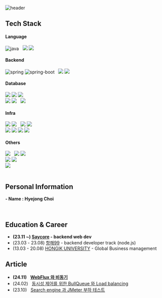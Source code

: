 <div>

  ![header](https://capsule-render.vercel.app/api?type=waving&color=gradient&height=170&section=header&text=HYEJONG%20CHOI&fontSize=50&animation=fadeIn&fontAlignY=35&desc=Backend%20Engineer+Developer&descAlignY=55&descAlign=70.5)
</div>

<h2>Tech Stack</h2>
 <div>
  <div>
    <h4>Language</h4>
    <img alt="java" src="https://img.shields.io/badge/java-5382a1?style=flat&logo=java&logoColor=white">&nbsp&nbsp
    <img src="https://img.shields.io/badge/javascript-%23323330.svg?style=flat&logo=javascript&logoColor=#F7DF1E"/>
    <img src="https://img.shields.io/badge/typescript-%23007ACC.svg?style=flat&logo=typescript&logoColor=white"/> 
  </div>
  <div>
    <h4>Backend</h4>
    <img alt="spring" src="https://img.shields.io/badge/Spring-6DB33F?style=flat&logo=Spring&logoColor=white"> 
    <img alt="spring-boot" src="https://img.shields.io/badge/SpringBoot-6DB33F?style=flat&logo=SpringBoot&logoColor=white">&nbsp&nbsp
    <img src="https://img.shields.io/badge/node.js-6DA55F?style=flat&logo=node.js&logoColor=white"/>
    <img src="https://img.shields.io/badge/nestjs-%23E0234E.svg?style=flat&logo=nestjs&logoColor=white"/>
  </div>
  <div>
    <h4>Database</h4>
    <img src="https://img.shields.io/badge/-MySQL-4479A1?style=flat&logo=MySQL&logoColor=white"/>
    <img src="https://img.shields.io/badge/-MariaDB-003545?style=flat&logo=mariadb&logoColor=white"/>
    <img src="https://img.shields.io/badge/-PostgreSQL-4169E1?style=flat&logo=postgresql&logoColor=white"/>
    </br>
    <img src="https://img.shields.io/badge/-Oracle-F80000?style=flat&logo=oracle&logoColor=white"/>
    <img src="https://img.shields.io/badge/-MongoDB-black?style=flat&logo=mongodb"/>&nbsp&nbsp
    <img src="https://img.shields.io/badge/redis-%23DD0031.svg?style=flat&logo=redis&logoColor=white"/>
  </div>
  <div>
    <h4>Infra</h4>
    <img src="https://img.shields.io/badge/docker-%230db7ed.svg?style=flat&logo=docker&logoColor=white"/>
    <img src="https://img.shields.io/badge/GitHub&nbsp;Actions-2088FF?style=flat&logo=githubactions&logoColor=white"/>&nbsp&nbsp
    <img src="https://img.shields.io/badge/nginx-%23009639.svg?style=flat&logo=nginx&logoColor=white"/>
    <img src="https://img.shields.io/badge/tomcat-F8DC75.svg?style=flat&logo=apachetomcat&logoColor=black"/>
    </br>
    <img src="https://img.shields.io/badge/AWS-232F3E?style=flat&logo=amazonwebservices&logoColor=white"/>
    <img src="https://img.shields.io/badge/AWS&nbsp;EC2-FF9900?style=flat&logo=amazonec2&logoColor=white"/>  
    <img src="https://img.shields.io/badge/AWS&nbsp;S3-569A31?style=flat&logo=amazons3&logoColor=white"/>
    <img src="https://img.shields.io/badge/AWS&nbsp;RDS-527FFF?style=flat&logo=amazonrds&logoColor=white"/>   
  </div>
  <div>
    <h4>Others</h4>
    <img src="https://img.shields.io/badge/Linux-FCC624?style=flat&logo=linux&logoColor=black"/>&nbsp&nbsp
    <img src="https://img.shields.io/badge/-Git-black?style=flat&logo=git"/>
    <img src="https://img.shields.io/badge/-GitHub-181717?style=flat&logo=github"/>
    </br>
    <img src="https://img.shields.io/badge/-Swagger-%23Clojure?style=flat&logo=swagger&logoColor=white"/>
    <img src="https://img.shields.io/badge/SpringRestDocs-6DB33F?style=flat&logo=Spring&logoColor=white"> 
    </br>
    <img src="https://img.shields.io/badge/WebFlux-6DB33F?style=flat&logo=spring&logoColor=white"/>
  </div>
</div>
</br>

<h2> Personal Information </h2>

**- Name : Hyejong Choi**

<a href="https://drive.google.com/file/d/1aJsvkL7Oe2H1oz9fFkZQN-aO59X5yLOA/view?usp=drive_lin" target="_blank"><img alt="" src="https://img.shields.io/badge/Resume-000?logo=About.me&logoColor=white&flat" style="vertical-align:center" /></a>
<a href="" target="_blank"><img alt="" src="https://img.shields.io/badge/Portfolio-000?logo=vercel&logoColor=yellow&flat" style="vertical-align:center" /></a>
<a href="https://www.instagram.com/fine__r/" target="_blank"><img alt="" src="https://img.shields.io/badge/Instagram-000?style=flat&logo=Instagram&logoColor=E4405F" style="vertical-align:center"/></a>

## Education & Career 
- **(23.11 ~) [Saycore](https://www.saycore.io/) - backend web dev**
- (23.03 - 23.08) [항해99](https://hanghae99.spartacodingclub.kr/) - backend developer track (node.js)
- (13.03 - 20.08) [HONGIK UNIVERSITY](https://www.hongik.ac.kr/kr/index.do) - Global Business management

## Article
- **(24.11)** &nbsp; [**WebFlux 와 비동기**](https://uncovered-library-f1f.notion.site/WebFlux-12227d2f548080929a6fc0c913b93ee9?pvs=4)
- (24.02) &nbsp; [동시성 제어를 위한 BullQueue 와 Load balancing](https://uncovered-library-f1f.notion.site/BullQueue-12227d2f548080b3bd4afbc32a853bfe?pvs=4)
- (23.10) &nbsp; [Search engine 과 JMeter 부하 테스트](https://uncovered-library-f1f.notion.site/Search-Engine-12227d2f548080fe85e4c6a10bbe8c5d?pvs=4)
